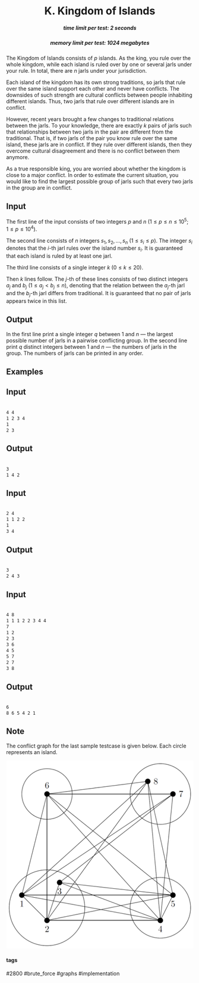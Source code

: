 <h1 style='text-align: center;'> K. Kingdom of Islands</h1>

<h5 style='text-align: center;'>time limit per test: 2 seconds</h5>
<h5 style='text-align: center;'>memory limit per test: 1024 megabytes</h5>

The Kingdom of Islands consists of $p$ islands. As the king, you rule over the whole kingdom, while each island is ruled over by one or several jarls under your rule. In total, there are $n$ jarls under your jurisdiction.

Each island of the kingdom has its own strong traditions, so jarls that rule over the same island support each other and never have conflicts. The downsides of such strength are cultural conflicts between people inhabiting different islands. Thus, two jarls that rule over different islands are in conflict.

However, recent years brought a few changes to traditional relations between the jarls. To your knowledge, there are exactly $k$ pairs of jarls such that relationships between two jarls in the pair are different from the traditional. That is, if two jarls of the pair you know rule over the same island, these jarls are in conflict. If they rule over different islands, then they overcome cultural disagreement and there is no conflict between them anymore.

As a true responsible king, you are worried about whether the kingdom is close to a major conflict. In order to estimate the current situation, you would like to find the largest possible group of jarls such that every two jarls in the group are in conflict.

## Input

The first line of the input consists of two integers $p$ and $n$ ($1 \le p \le n \le 10^5$; $1 \le p \le 10^4$).

The second line consists of $n$ integers $s_1, s_2, \ldots, s_n$ ($1 \le s_i \le p$). The integer $s_i$ denotes that the $i$-th jarl rules over the island number $s_i$. It is guaranteed that each island is ruled by at least one jarl.

The third line consists of a single integer $k$ ($0 \le k \le 20$).

Then $k$ lines follow. The $j$-th of these lines consists of two distinct integers $a_j$ and $b_j$ ($1 \le a_j < b_j \le n$), denoting that the relation between the $a_j$-th jarl and the $b_j$-th jarl differs from traditional. It is guaranteed that no pair of jarls appears twice in this list.

## Output

In the first line print a single integer $q$ between $1$ and $n$ — the largest possible number of jarls in a pairwise conflicting group. In the second line print $q$ distinct integers between $1$ and $n$ — the numbers of jarls in the group. The numbers of jarls can be printed in any order.

## Examples

## Input


```

4 4
1 2 3 4
1
2 3

```
## Output


```

3
1 4 2 
```
## Input


```

2 4
1 1 2 2
1
3 4

```
## Output


```

3
2 4 3 
```
## Input


```

4 8
1 1 1 2 2 3 4 4
7
1 2
2 3
3 6
4 5
5 7
2 7
3 8

```
## Output


```

6
8 6 5 4 2 1 
```
## Note

The conflict graph for the last sample testcase is given below. Each circle represents an island. 

 ![](images/28858854800dd0795d0db517d4e7c7484a8065bc.png) 

#### tags 

#2800 #brute_force #graphs #implementation 
